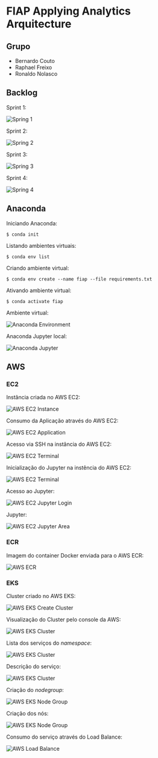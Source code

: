 # FIAP Applying Analytics Arquitecture

## Grupo

* Bernardo Couto
* Raphael Freixo
* Ronaldo Nolasco

## Backlog

Sprint 1:

![Spring 1](./docs/backlog-1.jpeg)

Sprint 2:

![Spring 2](./docs/backlog-2.jpeg)

Sprint 3:

![Spring 3](./docs/backlog-3.jpeg)

Sprint 4:

![Spring 4](./docs/backlog-4.jpeg)

## Anaconda

Iniciando Anaconda:

```shel
$ conda init
```

Listando ambientes virtuais:

```shel
$ conda env list
```

Criando ambiente virtual:

```shel
$ conda env create --name fiap --file requirements.txt
```

Ativando ambiente virtual:

```shel
$ conda activate fiap
```

Ambiente virtual:

![Anaconda Environment](./docs/anaconda-env.png)

Anaconda Jupyter local:

![Anaconda Jupyter](./docs/anaconda-jupyter.png)

## AWS

### EC2

Instância criada no AWS EC2:

![AWS EC2 Instance](./docs/ec2-instance.png)

Consumo da Aplicação através do AWS EC2:

![AWS EC2 Application](./docs/ec2-app.png)

Acesso via SSH na instância do AWS EC2:

![AWS EC2 Terminal](./docs/ec2-terminal.png)

Inicialização do Jupyter na instência do AWS EC2:

![AWS EC2 Terminal](./docs/ec2-jupyter.png)

Acesso ao Jupyter:

![AWS EC2 Jupyter Login](./docs/ec2-jupyter-login.png)

Jupyter:

![AWS EC2 Jupyter Area](./docs/ec2-jupyter-area.png)

### ECR

Imagem do container Docker enviada para o AWS ECR:

![AWS ECR](./docs/ecr.png)

### EKS

Cluster criado no AWS EKS:

![AWS EKS Create Cluster](./docs/eks-create-cluster.png)

Visualização do Cluster pelo console da AWS:

![AWS EKS Cluster](./docs/eks-cluster.png)

Lista dos serviços do *namespace*:

![AWS EKS Cluster](./docs/eks-service.png)

Descrição do serviço:

![AWS EKS Cluster](./docs/eks-describe-service.png)

Criação do *nodegroup*:

![AWS EKS Node Group](./docs/eks-nodegroup.png)

Criação dos nós:

![AWS EKS Node Group](./docs/eks-node.png)

Consumo do serviço através do Load Balance:

![AWS Load Balance](./docs/load-balance.png)
